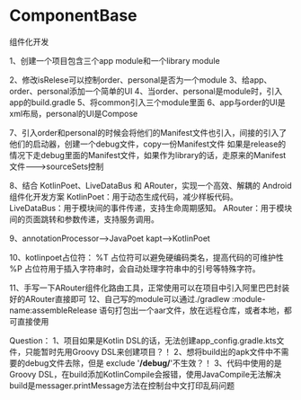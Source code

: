 # ComponentBase
组件化开发

1、创建一个项目包含三个app module和一个library module


2、修改isRelese可以控制order、personal是否为一个module
3、给app、order、personal添加一个简单的UI
4、当order、personal是module时，引入app的build.gradle
5、将common引入三个module里面
6、app与order的UI是xml布局，personal的UI是Compose

7、引入order和personal的时候会将他们的Manifest文件也引入，间接的引入了他们的启动器，创建一个debug文件，copy一份Manifest文件
   如果是release的情况下走debug里面的Manifest文件，如果作为library的话，走原来的Manifest文件--->sourceSets控制

8、结合 KotlinPoet、LiveDataBus 和 ARouter，实现一个高效、解耦的 Android 组件化开发方案
KotlinPoet：用于动态生成代码，减少样板代码。
LiveDataBus：用于模块间的事件传递，支持生命周期感知。
ARouter：用于模块间的页面跳转和参数传递，支持服务调用。

9、annotationProcessor-->JavaPoet kapt-->KotlinPoet

10、kotlinpoet占位符：
%T 占位符可以避免硬编码类名，提高代码的可维护性
%P 占位符用于插入字符串时，会自动处理字符串中的引号等特殊字符。

11、手写一下ARouter组件化路由工具，正常使用可以在项目中引入阿里巴巴封装好的ARouter直接即可
12、自己写的module可以通过./gradlew :module-name:assembleRelease 语句打包出一个aar文件，放在远程仓库，或者本地，都可直接使用



Question：
1、项目如果是Kotlin DSL的话，无法创建app_config.gradle.kts文件，只能暂时先用Groovy DSL来创建项目？！
2、想将build出的apk文件中不需要的debug文件去除，但是 exclude '**/debug/**'不生效？！
3、代码中使用的是Groovy DSL，在build添加KotlinCompile会报错，使用JavaCompile无法解决build是messager.printMessage方法在控制台中文打印乱码问题